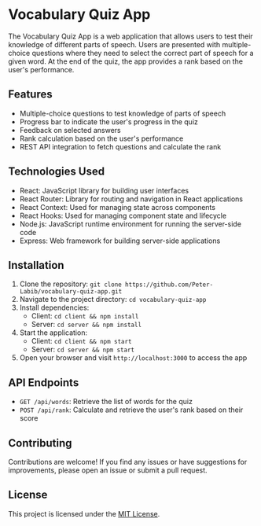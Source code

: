 # Vocabulary Quiz App

The Vocabulary Quiz App is a web application that allows users to test their knowledge of different parts of speech. Users are presented with multiple-choice questions where they need to select the correct part of speech for a given word. At the end of the quiz, the app provides a rank based on the user's performance.

## Features

- Multiple-choice questions to test knowledge of parts of speech
- Progress bar to indicate the user's progress in the quiz
- Feedback on selected answers
- Rank calculation based on the user's performance
- REST API integration to fetch questions and calculate the rank

## Technologies Used

- React: JavaScript library for building user interfaces
- React Router: Library for routing and navigation in React applications
- React Context: Used for managing state across components
- React Hooks: Used for managing component state and lifecycle
- Node.js: JavaScript runtime environment for running the server-side code
- Express: Web framework for building server-side applications

## Installation

1. Clone the repository: `git clone https://github.com/Peter-Labib/vocabulary-quiz-app.git`
2. Navigate to the project directory: `cd vocabulary-quiz-app`
3. Install dependencies:
   - Client: `cd client && npm install`
   - Server: `cd server && npm install`
4. Start the application:
   - Client: `cd client && npm start`
   - Server: `cd server && npm start`
5. Open your browser and visit `http://localhost:3000` to access the app

## API Endpoints

- `GET /api/words`: Retrieve the list of words for the quiz
- `POST /api/rank`: Calculate and retrieve the user's rank based on their score

## Contributing

Contributions are welcome! If you find any issues or have suggestions for improvements, please open an issue or submit a pull request.

## License

This project is licensed under the [MIT License](https://opensource.org/licenses/MIT).
